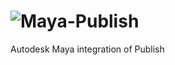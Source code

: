 # ![Maya-Publish][]

Autodesk Maya integration of Publish

[Maya-Publish]: https://github.com/abstractfactory/publish/wiki/images/maya-publish.png
